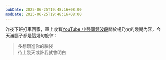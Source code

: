 ```yaml
---
pubDate: 2025-06-25T19:48:16+08:00
modDate: 2025-06-25T19:48:16+08:00
---
```


昨夜下班打車回家，車上收看[YouTube 小强同频波段](https://www.youtube.com/@fmxiaoqiang)關於楊乃文的幾期內容，今天滿腦子都是這幾句旋律：

> 多想鑽進你的腦袋\
> 待上幾天或許我就會明白
